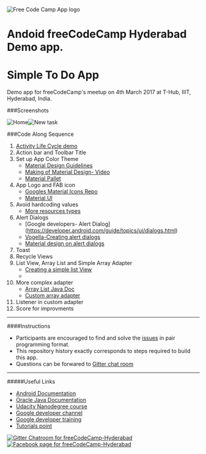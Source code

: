 ![Free Code Camp App logo](http://i.imgur.com/3QQy331s.png)
# Andoid freeCodeCamp Hyderabad Demo app.
# Simple To Do App
Demo app for freeCodeCamp's meetup on 4th March 2017 at T-Hub, IIIT, Hyderabad, India.

###Screenshots

![Home](http://i.imgur.com/An2UXWY.png?1)![New task](http://i.imgur.com/1YZsp5C.png?1)

###Code Along Sequence
1.  [Activity Life Cycle demo](https://github.com/M-ZubairAhmed/Android-LifeCycle-demo)
2.  Action bar and Toolbar Title
3.  Set up App Color Theme
     * [Material Design Guidelines](https://material.io/guidelines/#introduction-principles)
     * [Making of Material Design- Video](https://www.youtube.com/watch?v=rrT6v5sOwJg)
     * [Material Pallet](https://www.materialpalette.com/)
4.  App Logo and FAB icon
     * [Googles Material Icons Repo](https://github.com/google/material-design-icons)
     * [Material UI](https://www.materialui.co/icons?s=email)      
5.  Avoid hardcoding values
     * [More resources types](https://developer.android.com/guide/topics/resources/more-resources.html#Dimension)
6.   Alert Dialogs
     * [Google developers- Alert Dialog] (https://developer.android.com/guide/topics/ui/dialogs.html)
     * [Vogella-Creating alert dialogs](http://www.vogella.com/tutorials/AndroidDialogs/article.html#displaying-dialogs-with-dialogfragments)
     * [Material design on alert dialogs](https://material.io/guidelines/components/dialogs.html#)
7.   Toast
8.   Recycle Views
9.   List View, Array List and Simple Array Adapter
     * [Creating a simple list View](https://www.tutorialspoint.com/android/android_list_view.htm)
     * 
10.  More complex adapter
     * [Array List Java Doc](https://docs.oracle.com/javase/7/docs/api/java/util/ArrayList.html)
     * [Custom array adapter](https://github.com/codepath/android_guides/wiki/Using-an-ArrayAdapter-with-ListView)
11.  Listener in custom adapter
12.  Score for improvments

***
####Instructions
*   Participants are encouraged to find and solve the [issues](https://github.com/M-ZubairAhmed/Andoid-FCC-Demo1/issues) in pair programming format.
*   This repository history exactly corresponds to steps required to build this app.
*   Questions can be forwared to [Gitter chat room](https://gitter.im/fcc-hyd/android)
***
#####Useful Links
*    [Android Documentation](https://developer.android.com/index.html)
*    [Oracle Java Documentation](https://docs.oracle.com)
*    [Udacity Nanodegree course](https://www.udacity.com/course/android-basics-nanodegree-by-google--nd803)
*    [Google developer channel](https://developers.google.com/training/courses/android-fundamentals)
*    [Google developer training](https://developers.google.com/training/courses/android-fundamentals)
*    [Tutorials point](https://www.tutorialspoint.com/android)

[![Gitter Chatroom for freeCodeCamp-Hyderabad](http://i.imgur.com/PfqXejFm.png)](https://gitter.im/fcc-hyd/android)  [![Facebook page for freeCodeCamp-Hyderabad](http://i.imgur.com/lfYSbgtm.png)](https://www.facebook.com/freecodecamphyderabad)
     
